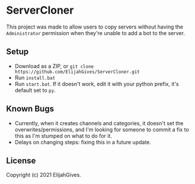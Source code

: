 # ServerCloner
This project was made to allow users to copy servers without having the `Administrator` permission when they're unable to add a bot to the server.

## Setup
- Download as a ZIP, or `git clone https://github.com/ElijahGives/ServerCloner.git`
- Run `install.bat`
- Run `start.bat`. If it doesn't work, edit it with your python prefix, it's default set to `py`.

## Known Bugs
- Currently, when it creates channels and categories, it doesn't set the overwrites/permissions, and I'm looking for someone to commit a fix to this as I'm stumped on what to do for it.
- Delays on changing steps: fixing this in a future update.

## License
Copyright (c) 2021 ElijahGives.